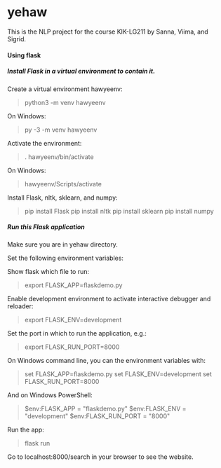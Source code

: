 # yehaw
This is the NLP project for the course KIK-LG211 by Sanna, Viima, and Sigrid. 


#### Using flask
##### Install Flask in a virtual environment to contain it.

Create a virtual environment hawyeenv:
> python3 -m venv hawyeenv

On Windows:
>py -3 -m venv hawyeenv

Activate the environment:
>. hawyeenv/bin/activate

On Windows:
>hawyeenv/Scripts/activate

Install Flask, nltk, sklearn, and numpy:
>pip install Flask
>pip install nltk
>pip install  sklearn
>pip install numpy


##### Run this Flask application

Make sure you are in yehaw directory.

Set the following environment variables:

Show flask which file to run:
>export FLASK_APP=flaskdemo.py

Enable development environment to activate interactive debugger and reloader:
>export FLASK_ENV=development

Set the port in which to run the application, e.g.:
>export FLASK_RUN_PORT=8000

On Windows command line, you can the environment variables with:
>set FLASK_APP=flaskdemo.py
>set FLASK_ENV=development
>set FLASK_RUN_PORT=8000

And on Windows PowerShell:
>$env:FLASK_APP = "flaskdemo.py"
>$env:FLASK_ENV = "development"
>$env:FLASK_RUN_PORT = "8000"

Run the app:
>flask run

Go to localhost:8000/search in your browser to see the website.
